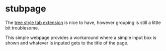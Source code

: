 # stubpage

The [tree style tab extension](https://addons.mozilla.org/en-US/firefox/addon/tree-style-tab/) is nice to have, however grouping is still a little bit troublesome.

This simple webpage provides a workaround where a simple input box is shown and whatever is inputed gets to the title of the page.

